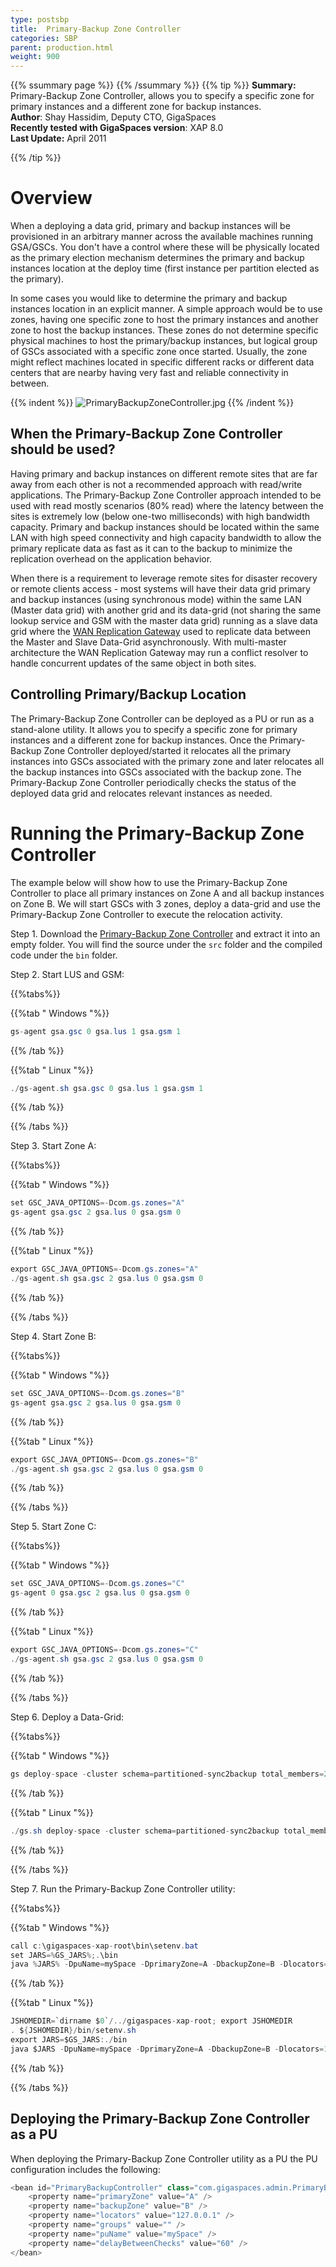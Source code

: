 ```yaml
---
type: postsbp
title:  Primary-Backup Zone Controller
categories: SBP
parent: production.html
weight: 900
---
```



{{% ssummary page %}} {{% /ssummary %}}
{{% tip %}}
**Summary:**  Primary-Backup Zone Controller, allows you to specify a specific zone for primary instances and a different zone for backup instances. <br/>
**Author**: Shay Hassidim, Deputy CTO, GigaSpaces<br/>
**Recently tested with GigaSpaces version**: XAP 8.0<br/>
**Last Update:** April 2011<br/>


{{% /tip %}}

# Overview

When a deploying a data grid, primary and backup instances will be provisioned in an arbitrary manner across the available machines running GSA/GSCs. You don't have a control where these will be physically located as the primary election mechanism determines the primary and backup instances location at the deploy time (first instance per partition elected as the primary).

In some cases you would like to determine the primary and backup instances location in an explicit manner. A simple approach would be to use zones, having one specific zone to host the primary instances and another zone to host the backup instances. These zones do not determine specific physical machines to host the primary/backup instances, but logical group of GSCs associated with a specific zone once started. Usually, the zone might reflect machines located in specific different racks or different data centers that are nearby having very fast and reliable connectivity in between.

{{% indent %}}
![PrimaryBackupZoneController.jpg](/attachment_files/sbp/PrimaryBackupZoneController.jpg)
{{% /indent %}}

## When the Primary-Backup Zone Controller should be used?
Having primary and backup instances on different remote sites that are far away from each other is not a recommended approach with read/write applications. The Primary-Backup Zone Controller approach intended to be used with read mostly scenarios (80% read) where the latency between the sites is extremely low (below one-two milliseconds) with high bandwidth capacity. Primary and backup instances should be located within the same LAN with high speed connectivity and high capacity bandwidth to allow the primary replicate data as fast as it can to the backup to minimize the replication overhead on the application behavior.

When there is a requirement to leverage remote sites for disaster recovery or remote clients access - most systems will have their data grid primary and backup instances (using synchronous mode) within the same LAN (Master data grid) with another grid and its data-grid (not sharing the same lookup service and GSM with the master data grid) running as a slave data grid where the [WAN Replication Gateway](./wan-replication-gateway.html) used to replicate data between the Master and Slave Data-Grid asynchronously. With multi-master architecture the WAN Replication Gateway may run a conflict resolver to handle concurrent updates of the same object in both sites.

## Controlling Primary/Backup Location
The Primary-Backup Zone Controller can be deployed as a PU or run as a stand-alone utility. It allows you to specify a specific zone for primary instances and a different zone for backup instances. Once the Primary-Backup Zone Controller deployed/started it relocates all the primary instances into GSCs associated with the primary zone and later relocates all the backup instances into GSCs associated with the backup zone. The Primary-Backup Zone Controller periodically checks the status of the deployed data grid and relocates relevant instances as needed.

# Running the Primary-Backup Zone Controller

The example below will show how to use the Primary-Backup Zone Controller to place all primary instances on Zone A and all backup instances on Zone B. We will start GSCs with 3 zones, deploy a data-grid and use the Primary-Backup Zone Controller to execute the relocation activity.

Step 1. Download the [Primary-Backup Zone Controller](/attachment_files/sbp/PrimaryBackupZoneController.zip) and extract it into an empty folder. You will find the source under the `src` folder and the compiled code under the `bin` folder.

Step 2. Start LUS and GSM:

{{%tabs%}}

{{%tab "  Windows "%}}


```java
gs-agent gsa.gsc 0 gsa.lus 1 gsa.gsm 1
```

{{% /tab %}}

{{%tab "  Linux "%}}


```java
./gs-agent.sh gsa.gsc 0 gsa.lus 1 gsa.gsm 1
```

{{% /tab %}}

{{% /tabs %}}

Step 3. Start Zone A:

{{%tabs%}}

{{%tab "  Windows "%}}


```java
set GSC_JAVA_OPTIONS=-Dcom.gs.zones="A"
gs-agent gsa.gsc 2 gsa.lus 0 gsa.gsm 0
```

{{% /tab %}}

{{%tab "  Linux "%}}


```java
export GSC_JAVA_OPTIONS=-Dcom.gs.zones="A"
./gs-agent.sh gsa.gsc 2 gsa.lus 0 gsa.gsm 0
```

{{% /tab %}}

{{% /tabs %}}

Step 4. Start Zone B:

{{%tabs%}}

{{%tab "  Windows "%}}


```java
set GSC_JAVA_OPTIONS=-Dcom.gs.zones="B"
gs-agent gsa.gsc 2 gsa.lus 0 gsa.gsm 0
```

{{% /tab %}}

{{%tab "  Linux "%}}


```java
export GSC_JAVA_OPTIONS=-Dcom.gs.zones="B"
./gs-agent.sh gsa.gsc 2 gsa.lus 0 gsa.gsm 0
```

{{% /tab %}}

{{% /tabs %}}

Step 5. Start Zone C:

{{%tabs%}}

{{%tab "  Windows "%}}


```java
set GSC_JAVA_OPTIONS=-Dcom.gs.zones="C"
gs-agent 0 gsa.gsc 2 gsa.lus 0 gsa.gsm 0
```

{{% /tab %}}

{{%tab "  Linux "%}}


```java
export GSC_JAVA_OPTIONS=-Dcom.gs.zones="C"
./gs-agent.sh gsa.gsc 2 gsa.lus 0 gsa.gsm 0
```

{{% /tab %}}

{{% /tabs %}}

Step 6. Deploy a Data-Grid:

{{%tabs%}}

{{%tab "  Windows "%}}


```java
gs deploy-space -cluster schema=partitioned-sync2backup total_members=2,1 mySpace
```

{{% /tab %}}

{{%tab "  Linux "%}}


```java
./gs.sh deploy-space -cluster schema=partitioned-sync2backup total_members=2,1 mySpace
```

{{% /tab %}}

{{% /tabs %}}

Step 7. Run the Primary-Backup Zone Controller utility:

{{%tabs%}}

{{%tab "  Windows "%}}


```java
call c:\gigaspaces-xap-root\bin\setenv.bat
set JARS=%GS_JARS%;.\bin
java %JARS% -DpuName=mySpace -DprimaryZone=A -DbackupZone=B -Dlocators=127.0.0.1 com.gigaspaces.admin.PrimaryBackupController
```

{{% /tab %}}

{{%tab "  Linux "%}}


```java
JSHOMEDIR=`dirname $0`/../gigaspaces-xap-root; export JSHOMEDIR
. ${JSHOMEDIR}/bin/setenv.sh
export JARS=$GS_JARS:./bin
java $JARS -DpuName=mySpace -DprimaryZone=A -DbackupZone=B -Dlocators=127.0.0.1 com.gigaspaces.admin.PrimaryBackupController
```

{{% /tab %}}

{{% /tabs %}}

## Deploying the Primary-Backup Zone Controller as a PU
When deploying the Primary-Backup Zone Controller utility as a PU the PU configuration includes the following:


```java
<bean id="PrimaryBackupController" class="com.gigaspaces.admin.PrimaryBackupController" >
	<property name="primaryZone" value="A" />
	<property name="backupZone" value="B" />
	<property name="locators" value="127.0.0.1" />
	<property name="groups" value="" />
	<property name="puName" value="mySpace" />
	<property name="delayBetweenChecks" value="60" />
</bean>
```

